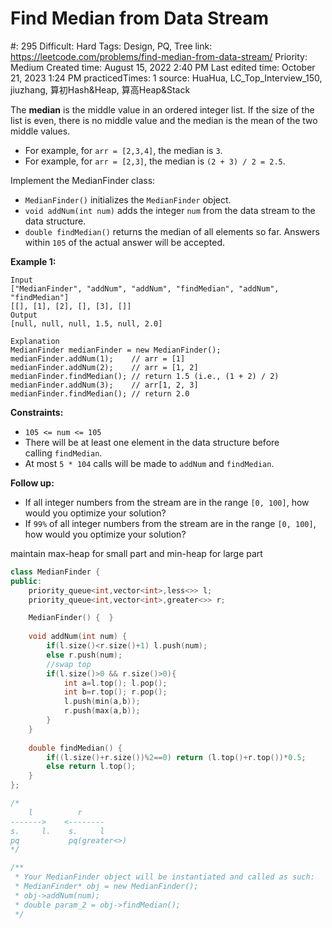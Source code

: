 # Find Median from Data Stream

#: 295
Difficult: Hard
Tags: Design, PQ, Tree
link: https://leetcode.com/problems/find-median-from-data-stream/
Priority: Medium
Created time: August 15, 2022 2:40 PM
Last edited time: October 21, 2023 1:24 PM
practicedTimes: 1
source: HuaHua, LC_Top_Interview_150, jiuzhang, 算初Hash&Heap, 算高Heap&Stack

The **median** is the middle value in an ordered integer list. If the size of the list is even, there is no middle value and the median is the mean of the two middle values.

- For example, for `arr = [2,3,4]`, the median is `3`.
- For example, for `arr = [2,3]`, the median is `(2 + 3) / 2 = 2.5`.

Implement the MedianFinder class:

- `MedianFinder()` initializes the `MedianFinder` object.
- `void addNum(int num)` adds the integer `num` from the data stream to the data structure.
- `double findMedian()` returns the median of all elements so far. Answers within `105` of the actual answer will be accepted.

**Example 1:**

```
Input
["MedianFinder", "addNum", "addNum", "findMedian", "addNum", "findMedian"]
[[], [1], [2], [], [3], []]
Output
[null, null, null, 1.5, null, 2.0]

Explanation
MedianFinder medianFinder = new MedianFinder();
medianFinder.addNum(1);    // arr = [1]
medianFinder.addNum(2);    // arr = [1, 2]
medianFinder.findMedian(); // return 1.5 (i.e., (1 + 2) / 2)
medianFinder.addNum(3);    // arr[1, 2, 3]
medianFinder.findMedian(); // return 2.0

```

**Constraints:**

- `105 <= num <= 105`
- There will be at least one element in the data structure before calling `findMedian`.
- At most `5 * 104` calls will be made to `addNum` and `findMedian`.

**Follow up:**

- If all integer numbers from the stream are in the range `[0, 100]`, how would you optimize your solution?
- If `99%` of all integer numbers from the stream are in the range `[0, 100]`, how would you optimize your solution?

maintain max-heap for small part and min-heap for large part

```cpp
class MedianFinder {
public:
    priority_queue<int,vector<int>,less<>> l;
    priority_queue<int,vector<int>,greater<>> r;

    MedianFinder() {  }
    
    void addNum(int num) {
        if(l.size()<r.size()+1) l.push(num);
        else r.push(num);
        //swap top
        if(l.size()>0 && r.size()>0){
            int a=l.top(); l.pop();
            int b=r.top(); r.pop();
            l.push(min(a,b));
            r.push(max(a,b));
        }
    }
    
    double findMedian() {
        if((l.size()+r.size())%2==0) return (l.top()+r.top())*0.5;
        else return l.top();
    }
};

/*
    l          r
------->    <--------
s.     l.    s.     l
pq           pq(greater<>)
*/

/**
 * Your MedianFinder object will be instantiated and called as such:
 * MedianFinder* obj = new MedianFinder();
 * obj->addNum(num);
 * double param_2 = obj->findMedian();
 */
```